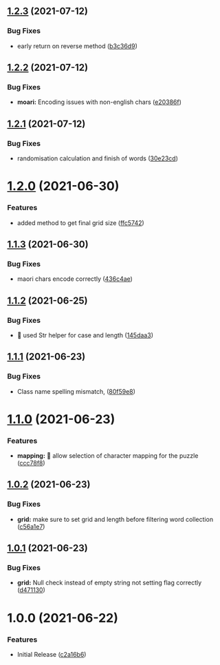 ## [1.2.3](https://github.com/customd/word-finder/compare/v1.2.2...v1.2.3) (2021-07-12)


### Bug Fixes

* early return on reverse method ([b3c36d9](https://github.com/customd/word-finder/commit/b3c36d9d6e69fb9ad9f882a201f84fec1a66f1f7))

## [1.2.2](https://github.com/customd/word-finder/compare/v1.2.1...v1.2.2) (2021-07-12)


### Bug Fixes

* **moari:** Encoding issues with non-english chars ([e20386f](https://github.com/customd/word-finder/commit/e20386f4f8da189b8accf43878955ced051972af))

## [1.2.1](https://github.com/customd/word-finder/compare/v1.2.0...v1.2.1) (2021-07-12)


### Bug Fixes

* randomisation calculation and finish of words ([30e23cd](https://github.com/customd/word-finder/commit/30e23cd37fd1c0afc9de1d8d2240f3e4f5e7a6f7))

# [1.2.0](https://github.com/customd/word-finder/compare/v1.1.3...v1.2.0) (2021-06-30)


### Features

* added method to get final grid size ([ffc5742](https://github.com/customd/word-finder/commit/ffc57422f99eb2ece3f8067ce34118596c76140d))

## [1.1.3](https://github.com/customd/word-finder/compare/v1.1.2...v1.1.3) (2021-06-30)


### Bug Fixes

* maori chars encode correctly ([436c4ae](https://github.com/customd/word-finder/commit/436c4ae4e250e5dd8173807c938693977cbfc1f6))

## [1.1.2](https://github.com/customd/word-finder/compare/v1.1.1...v1.1.2) (2021-06-25)


### Bug Fixes

* :bug: used Str helper for case and length ([145daa3](https://github.com/customd/word-finder/commit/145daa305a1e3ea3b0e096fac2dbd0de43ffe5c4))

## [1.1.1](https://github.com/customd/word-finder/compare/v1.1.0...v1.1.1) (2021-06-23)


### Bug Fixes

* Class name spelling mismatch, ([80f59e8](https://github.com/customd/word-finder/commit/80f59e849fc35f3fb6bf59898996ad062f5cf4af))

# [1.1.0](https://github.com/customd/word-finder/compare/v1.0.2...v1.1.0) (2021-06-23)


### Features

* **mapping:** :art: allow selection of character mapping for the puzzle ([ccc78f8](https://github.com/customd/word-finder/commit/ccc78f8e39b1665e8c47ceb14afeb6f901708c28))

## [1.0.2](https://github.com/customd/word-finder/compare/v1.0.1...v1.0.2) (2021-06-23)


### Bug Fixes

* **grid:** make sure to set grid and length before filtering word collection ([c56a1e7](https://github.com/customd/word-finder/commit/c56a1e79045f8026096335b3befd3d248fedadb4))

## [1.0.1](https://github.com/customd/word-finder/compare/v1.0.0...v1.0.1) (2021-06-23)


### Bug Fixes

* **grid:** Null check instead of empty string not setting flag correctly ([d471130](https://github.com/customd/word-finder/commit/d4711302f66020343217baf414b2ab7d8135fe8c))

# 1.0.0 (2021-06-22)


### Features

* Initial Release ([c2a16b6](https://github.com/customd/word-finder/commit/c2a16b6e995135029662c9e13dcd7df6cf34fc6c))
